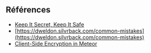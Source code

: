 ## Références

- [Keep It Secret, Keep It Safe](http://www.east5th.co/blog/2015/05/25/keep-it-secret-keep-it-safe/)
- [https://dweldon.silvrback.com/common-mistakes](https://dweldon.silvrback.com/common-mistakes)
- [Client-Side Encryption in Meteor](https://medium.com/@PhilippSpo/client-side-encryption-in-meteor-3ae982e557a8#.svlqn2yx1)